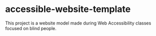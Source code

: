 # accessible-website-template
This project is a website model made during Web Accessibility classes focused on blind people.
